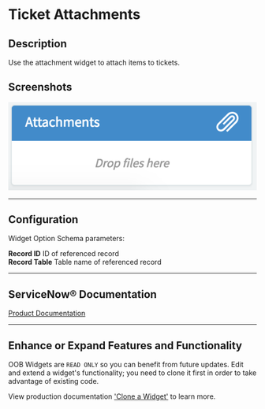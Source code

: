 # Ticket Attachments

## Description

Use the attachment widget to attach items to tickets.

## Screenshots
![alt text](../images/WidgetTicketAttachments.png "Widget Ticket Attachments")

---
## Configuration

Widget Option Schema parameters:

**Record ID** ID of referenced record <br/>
**Record Table** Table name of referenced record<br/>

---
## ServiceNow® Documentation
[Product Documentation](https://docs.servicenow.com/bundle/istanbul-servicenow-platform/page/build/service-portal/concept/ticket-attachment-widget.html)

---
## Enhance or Expand Features and Functionality

OOB Widgets are `READ ONLY` so you can benefit from future updates. Edit and extend a widget's functionality; you need to clone it first in order to take advantage of existing code.

View production documentation ['Clone a Widget'](https://docs.servicenow.com/bundle/istanbul-servicenow-platform/page/build/service-portal/task/t_CloneAndEditAWidget.html) to learn more.